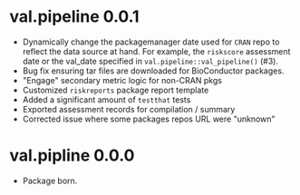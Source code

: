 # val.pipeline 0.0.1

* Dynamically change the packagemanager date used for `CRAN` repo to reflect the
data source at hand. For example, the `riskscore` assessment date or the val_date
specified in `val.pipeline::val_pipeline()` (#3).
* Bug fix ensuring tar files are downloaded for BioConductor packages.
* "Engage" secondary metric logic for non-CRAN pkgs
* Customized `riskreports` package report template
* Added a significant amount of `testthat` tests
* Exported assessment records for compilation / summary
* Corrected issue where some packages repos URL were "unknown"

# val.pipline 0.0.0

* Package born.
